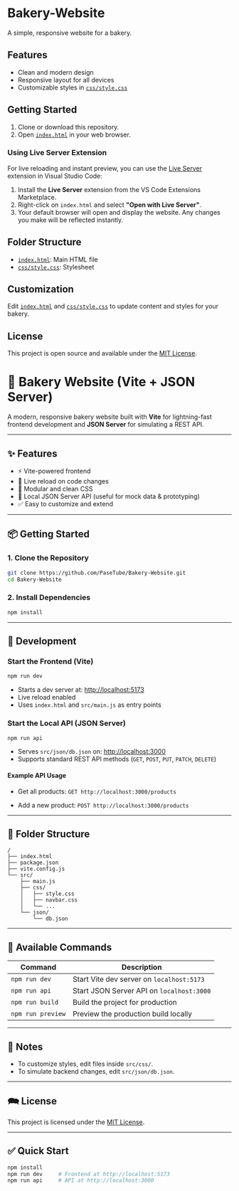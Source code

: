 # Bakery-Website

A simple, responsive website for a bakery.

## Features

- Clean and modern design
- Responsive layout for all devices
- Customizable styles in [`css/style.css`](css/style.css)

## Getting Started

1. Clone or download this repository.
2. Open [`index.html`](index.html) in your web browser.

### Using Live Server Extension

For live reloading and instant preview, you can use the [Live Server](https://marketplace.visualstudio.com/items?itemName=ritwickdey.LiveServer) extension in Visual Studio Code:

1. Install the **Live Server** extension from the VS Code Extensions Marketplace.
2. Right-click on `index.html` and select **"Open with Live Server"**.
3. Your default browser will open and display the website. Any changes you make will be reflected instantly.

## Folder Structure

- [`index.html`](index.html): Main HTML file
- [`css/style.css`](css/style.css): Stylesheet

## Customization

Edit [`index.html`](index.html) and [`css/style.css`](css/style.css) to update content and styles for your bakery.

## License

This project is open source and available under the [MIT License](LICENSE).


# 🍞 Bakery Website (Vite + JSON Server)

A modern, responsive bakery website built with **Vite** for lightning-fast frontend development and **JSON Server** for simulating a REST API.

---

## ✨ Features

* ⚡ Vite-powered frontend
* 🔁 Live reload on code changes
* 🎯 Modular and clean CSS
* 📂 Local JSON Server API (useful for mock data & prototyping)
* ✅ Easy to customize and extend

---

## 📦 Getting Started

### 1. Clone the Repository

```bash
git clone https://github.com/PaseTube/Bakery-Website.git
cd Bakery-Website
```

### 2. Install Dependencies

```bash
npm install
```

---

## 🚀 Development

### Start the Frontend (Vite)

```bash
npm run dev
```

* Starts a dev server at: [http://localhost:5173](http://localhost:5173)
* Live reload enabled
* Uses `index.html` and `src/main.js` as entry points

### Start the Local API (JSON Server)

```bash
npm run api
```

* Serves `src/json/db.json` on: [http://localhost:3000](http://localhost:3000)
* Supports standard REST API methods (`GET`, `POST`, `PUT`, `PATCH`, `DELETE`)

#### Example API Usage

* Get all products:
  `GET http://localhost:3000/products`

* Add a new product:
  `POST http://localhost:3000/products`

---

## 🧱 Folder Structure

```
/
├── index.html
├── package.json
├── vite.config.js
└── src/
    ├── main.js
    ├── css/
    │   ├── style.css
    │   ├── navbar.css
    │   └── ...
    └── json/
        └── db.json
```

---

## 🔧 Available Commands

| Command           | Description                               |
| ----------------- | ----------------------------------------- |
| `npm run dev`     | Start Vite dev server on `localhost:5173` |
| `npm run api`     | Start JSON Server API on `localhost:3000` |
| `npm run build`   | Build the project for production          |
| `npm run preview` | Preview the production build locally      |

---

## 📌 Notes

* To customize styles, edit files inside `src/css/`.
* To simulate backend changes, edit `src/json/db.json`.

---

## 🗪 License

This project is licensed under the [MIT License](LICENSE).

---

## ✅ Quick Start

```bash
npm install
npm run dev     # Frontend at http://localhost:5173
npm run api     # API at http://localhost:3000
```
